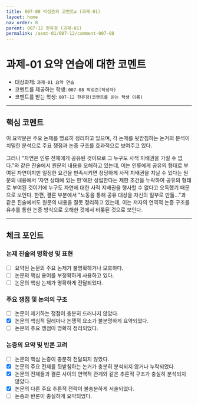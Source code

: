 ```yaml
---
title: 007-08 박성준의 코멘트a (과제-01) 
layout: home
nav_order: 8
parent: 007-12 한유정 (과제-01)
permalink: /asmt-01/007-12/comment-007-08
---
```


# 과제-01 요약 연습에 대한 코멘트

- 대상과제: `과제-01 요약 연습`
- 코멘트를 제공하는 학생: `007-08 박성준(작성자)` 
- 코멘트를 받는 학생: `007-12 한유정(코멘트를 받는 학생 이름)` 

---

## 핵심 코멘트

이 요약문은 주요 논제를 명료히 정리하고 있으며, 각 논제를 뒷받침하는 논거의 분석이 치밀한 분석으로 주요 쟁점과 논증 구조를 효과적으로 보여주고 있다. 

그러나 "자연은 인류 전체에게 공유된 것이므로 그 누구도 사적 지배권을 가질 수 없다."와 같은 진술에서 원문의 내용을 오해하고 있는데, 이는 인류에게 공유의 형태로 부여된 자연이지만 일정한 요건을 만족시키면 정당하게 사적 지배권을 지닐 수 있다는 원문의 내용에서 '자연 상태에 있는 한'에만 성립한다는 제한 조건을 누락하여 공유의 형태로 부여된 것이기에 누구도 자연에 대한 사적 지배권을 행사할 수 없다고 오독했기 때문으로 보인다. 한편, 결론 부분에서 "노동을 통해 공유 대상을 자신의 일부로 만듦..."과 같은 진술에서도 원문의 내용을 잘못 정리하고 있는데, 이는 저자의 연역적 논증 구조를 유추를 통한 논증 방식으로 오해한 것에서 비롯된 것으로 보인다.

---

## 체크 포인트

### 논제 진술의 명확성 및 표현  
- [ ] 요약된 논문의 주요 논제가 불명확하거나 모호하다.  
- [ ] 논문의 핵심 용어를 부정확하게 사용하고 있다.  
- [ ] 논문의 핵심 논제가 명확하게 전달되었다.  

### 주요 쟁점 및 논의의 구조  
- [ ] 논문이 제기하는 쟁점이 충분히 드러나지 않았다.  
- [x] 논문의 핵심적 딜레마나 논쟁적 요소가 불분명하게 요약되었다.  
- [ ] 논문의 주요 쟁점이 명확히 정리되었다.  

### 논증의 요약 및 반론 고려  
- [ ] 논문의 핵심 논증이 충분히 전달되지 않았다.  
- [x] 논문의 주요 전제를 뒷받침하는 논거가 충분히 분석되지 않거나 누락되었다.  
- [x] 논문의 전제들과 결론 사이의 연역적 관계와 같은 추론적 구조가 충실히 분석되지 않았다.  
- [x] 논문의 다른 주요 추론적 전략이 불충분하게 서술되었다.
- [ ] 논증과 반론이 충실하게 요약되었다. 